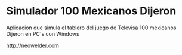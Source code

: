 Simulador 100 Mexicanos Dijeron
=========================

Aplicacion que simula el tablero del juego de Televisa 100 mexicanos Dijeron en PC's con Windows

http://neowelder.com

